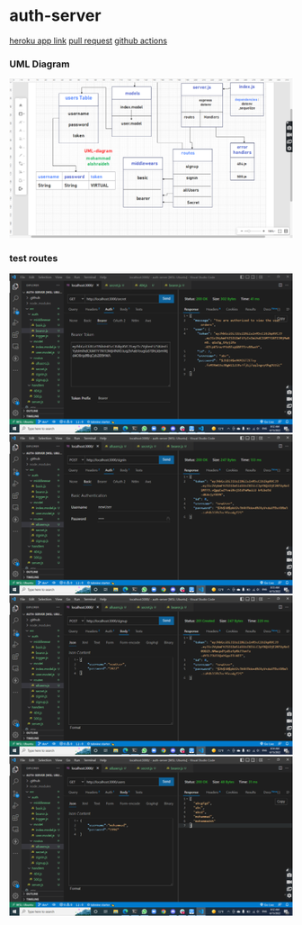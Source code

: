 # auth-server
[heroku app link]()
[pull request]()
[github actions]()


### UML Diagram 

![UML](bearerUML.png)

### test routes 

![a](./testScreenShots/test1.png)
![b](./testScreenShots/test2.png)
![c](./testScreenShots/test3.png)
![d](./testScreenShots/test4.png)